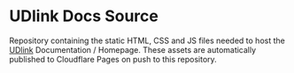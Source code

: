 # UDlink Docs Source

Repository containing the static HTML, CSS and JS files needed to host the [UDlink](https://udl.ink/) Documentation / Homepage. These assets are automatically published to Cloudflare Pages on push to this repository.
